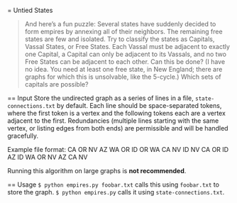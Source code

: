 = Untied States

> And here’s a fun puzzle:
> Several states have suddenly decided to form empires by annexing all of their neighbors. The remaining free states are few and isolated.
> Try to classify the states as Capitals, Vassal States, or Free States. Each Vassal must be adjacent to exactly one Capital, a Capital can only be adjacent to its Vassals, and no two Free States can be adjacent to each other.
> Can this be done? (I have no idea. You need at least one free state, in New England; there are graphs for which this is unsolvable, like the 5-cycle.) Which sets of capitals are possible?

== Input
Store the undirected graph as a series of lines in a file, `state-connections.txt` by default. Each line should be space-separated tokens, where the first token is a vertex and the following tokens each are a vertex adjacent to the first.
Redundancies (multiple lines starting with the same vertex, or listing edges from both ends) are permissible and will be handled gracefully.

Example file format:
    CA OR NV AZ
    WA OR ID
    OR WA CA NV ID
    NV CA OR ID AZ
    ID WA OR NV
    AZ CA NV

Running this algorithm on large graphs is **not recommended**.

== Usage
`$ python empires.py foobar.txt` calls this using `foobar.txt` to store the graph.
`$ python empires.py` calls it using `state-connections.txt`.
